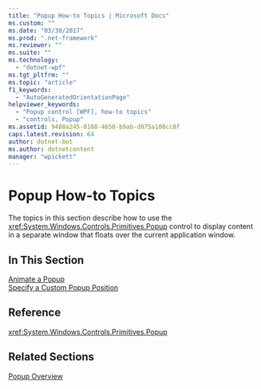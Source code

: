 ```yaml
---
title: "Popup How-to Topics | Microsoft Docs"
ms.custom: ""
ms.date: "03/30/2017"
ms.prod: ".net-framework"
ms.reviewer: ""
ms.suite: ""
ms.technology: 
  - "dotnet-wpf"
ms.tgt_pltfrm: ""
ms.topic: "article"
f1_keywords: 
  - "AutoGeneratedOrientationPage"
helpviewer_keywords: 
  - "Popup control [WPF], how-to topics"
  - "controls, Popup"
ms.assetid: 9488a245-0168-4650-b9ab-d075a108cc8f
caps.latest.revision: 64
author: dotnet-bot
ms.author: dotnetcontent
manager: "wpickett"
---
```

# Popup How-to Topics
The topics in this section describe how to use the <xref:System.Windows.Controls.Primitives.Popup> control to display content in a separate window that floats over the current application window.  
  
## In This Section  
 [Animate a Popup](../../../../docs/framework/wpf/controls/how-to-animate-a-popup.md)  
 [Specify a Custom Popup Position](../../../../docs/framework/wpf/controls/how-to-specify-a-custom-popup-position.md)  
  
## Reference  
 <xref:System.Windows.Controls.Primitives.Popup>  
  
## Related Sections  
 [Popup Overview](../../../../docs/framework/wpf/controls/popup-overview.md)